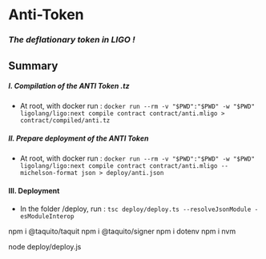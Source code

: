 # Anti-Token
### *The deflationary token in LIGO !*

## Summary

##### I. Compilation of the ANTI Token .tz
- At root, with docker run :
`docker run --rm -v "$PWD":"$PWD" -w "$PWD" ligolang/ligo:next compile contract contract/anti.mligo > contract/compiled/anti.tz`

##### II. Prepare deployment of the ANTI Token
- At root, with docker run :
`docker run --rm -v "$PWD":"$PWD" -w "$PWD" ligolang/ligo:next compile contract contract/anti.mligo --michelson-format json > deploy/anti.json`

#### III. Deployment
- In the folder /deploy, run :
`tsc deploy/deploy.ts --resolveJsonModule -esModuleInterop`


npm i @taquito/taquit
npm i @taquito/signer
npm i dotenv
npm i nvm

node deploy/deploy.js